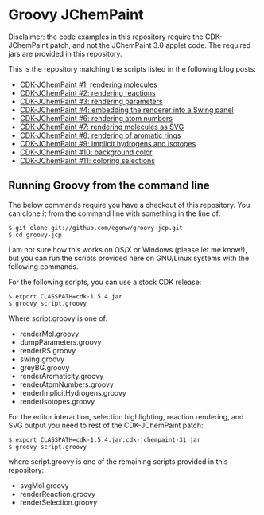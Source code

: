 # Groovy JChemPaint

Disclaimer: the code examples in this repository require the CDK-JChemPaint patch, and not the JChemPaint 3.0 applet code. The required jars are provided in this repository.

This is the repository matching the scripts listed in the following blog posts:

* [CDK-JChemPaint #1: rendering molecules](http://chem-bla-ics.blogspot.com/2010/04/cdk-jchempaint-1-rendering-molecules.html)
* [CDK-JChemPaint #2: rendering reactions](http://chem-bla-ics.blogspot.com/2010/04/cdk-jchempaint-2-rendering-reactions.html)
* [CDK-JChemPaint #3: rendering parameters](http://chem-bla-ics.blogspot.com/2010/04/cdk-jchempaint-3-rendering-parameters.html)
* [CDK-JChemPaint #4: embedding the renderer into a Swing panel](http://chem-bla-ics.blogspot.com/2010/04/cdk-jchempaint-4-embedding-renderer.html)
* [CDK-JChemPaint #6: rendering atom numbers](http://chem-bla-ics.blogspot.com/2010/06/cdk-jchempaint-6-rendering-atom-numbers.html)
* [CDK-JChemPaint #7: rendering molecules as SVG](http://chem-bla-ics.blogspot.com/2011/06/cdk-jchempaint-7-rendering-molecules-as.html)
* [CDK-JChemPaint #8: rendering of aromatic rings](http://chem-bla-ics.blogspot.com/2011/12/cdk-jchempaint-8-rendering-of-aromatic.html)
* [CDK-JChemPaint #9: implicit hydrogens and isotopes](http://chem-bla-ics.blogspot.com/2011/12/cdk-jchempaint-9-implicit-hydrogens-and.html)
* [CDK-JChemPaint #10: background color](http://chem-bla-ics.blogspot.com/2012/01/cdk-jchempaint-10-background-color.html)
* [CDK-JChemPaint #11: coloring selections](http://chem-bla-ics.blogspot.nl/2012/07/cdk-jchempaint-11-coloring-selections.html)

## Running Groovy from the command line

The below commands require you have a checkout of this repository. You can clone it from the command line with something in the line of:

    $ git clone git://github.com/egonw/groovy-jcp.git
    $ cd groovy-jcp

I am not sure how this works on OS/X or Windows (please let me know!), but you can run the scripts provided here on GNU/Linux systems with the following commands.

For the following scripts, you can use a stock CDK release:

    $ export CLASSPATH=cdk-1.5.4.jar
    $ groovy script.groovy

Where script.groovy is one of:

* renderMol.groovy
* dumpParameters.groovy
* renderRS.groovy
* swing.groovy
* greyBG.groovy
* renderAromaticity.groovy
* renderAtomNumbers.groovy
* renderImplicitHydrogens.groovy
* renderIsotopes.groovy

For the editor interaction, selection highlighting, reaction rendering, and SVG output you need to rest of the CDK-JChemPaint patch:

    $ export CLASSPATH=cdk-1.5.4.jar:cdk-jchempaint-31.jar
    $ groovy script.groovy

where script.groovy is one of the remaining scripts provided in this repository:

* svgMol.groovy
* renderReaction.groovy
* renderSelection.groovy
